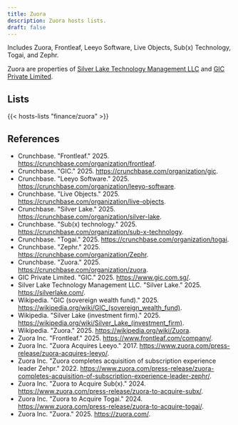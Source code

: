 ```yaml
---
title: Zuora
description: Zuora hosts lists.
draft: false
---
```


Includes Zuora, Frontleaf, Leeyo Software, Live Objects, Sub(x) Technology, Togai, and Zephr.

Zuora are properties of [Silver Lake Technology Management LLC](https://silverlake.com/) and [GIC Private Limited](https://www.gic.com.sg/).

## Lists

{{< hosts-lists "finance/zuora" >}}

## References

+ Crunchbase. "Frontleaf." 2025. https://crunchbase.com/organization/frontleaf.
+ Crunchbase. "GIC." 2025. https://crunchbase.com/organization/gic.
+ Crunchbase. "Leeyo Software." 2025. https://crunchbase.com/organization/leeyo-software.
+ Crunchbase. "Live Objects." 2025. https://crunchbase.com/organization/live-objects.
+ Crunchbase. "Silver Lake." 2025. https://crunchbase.com/organization/silver-lake.
+ Crunchbase. "Sub(x) technology." 2025. https://crunchbase.com/organization/sub-x-technology.
+ Crunchbase. "Togai." 2025. https://crunchbase.com/organization/togai.
+ Crunchbase. "Zephr." 2025. https://crunchbase.com/organization/Zephr.
+ Crunchbase. "Zuora." 2025. https://crunchbase.com/organization/zuora.
+ GIC Private Limited. "GIC." 2025. https://www.gic.com.sg/.
+ Silver Lake Technology Management LLC. "Silver Lake." 2025. https://silverlake.com/.
+ Wikipedia. "GIC (sovereign wealth fund)." 2025. https://wikipedia.org/wiki/GIC_(sovereign_wealth_fund).
+ Wikipedia. "Silver Lake (investment firm)." 2025. https://wikipedia.org/wiki/Silver_Lake_(investment_firm).
+ Wikipedia. "Zuora." 2025. https://wikipedia.org/wiki/Zuora.
+ Zuora Inc. "Frontleaf." 2025. https://www.frontleaf.com/company/.
+ Zuora Inc. "Zuora Acquires Leeyo." 2017. https://www.zuora.com/press-release/zuora-acquires-leeyo/.
+ Zuora Inc. "Zuora completes acquisition of subscription experience leader Zehpr." 2022. https://www.zuora.com/press-release/zuora-completes-acquisition-of-subscription-experience-leader-zephr/.
+ Zuora Inc. "Zuora to Acquire Sub(x)." 2024. https://www.zuora.com/press-release/zuora-to-acquire-subx/.
+ Zuora Inc. "Zuora to Acquire Togai." 2024. https://www.zuora.com/press-release/zuora-to-acquire-togai/.
+ Zuora Inc. "Zuora." 2025. https://zuora.com/.
